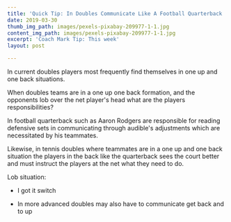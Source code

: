```yaml
---
title: 'Quick Tip: In Doubles Communicate Like A Football Quarterback '
date: 2019-03-30
thumb_img_path: images/pexels-pixabay-209977-1-1.jpg
content_img_path: images/pexels-pixabay-209977-1-1.jpg
excerpt: 'Coach Mark Tip: This week'
layout: post

---
```


In current doubles players most frequently find themselves in one up and one back situations.

When doubles teams are in a one up one back formation, and the opponents lob over the net player's head what are the players responsibilities?

In football quarterback such as Aaron Rodgers are responsible for reading defensive sets in communicating through audible's adjustments which are necessitated by his teammates.

Likewise, in tennis doubles where teammates are in a one up and one back situation the players in the back like the quarterback sees the court better and must instruct the players at the net what they need to do.

Lob situation:

  
 

* I got it switch

  
 

* In more advanced doubles may also have to communicate get back and to up
